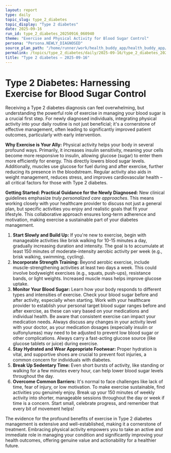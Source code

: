 ```yaml
---
layout: report
type: daily
topic_slug: type_2_diabetes
topic_display: "Type 2 diabetes"
date: 2025-09-16
run_id: type_2_diabetes_20250916_060940
theme: "Exercise and Physical Activity for Blood Sugar Control"
persona: "Persona.NEWLY_DIAGNOSED"
source_plan_path: "/home/runner/work/health_buddy_app/health_buddy_app/.results/type_2_diabetes/weekly_plan/2025-09-15/plan.json"
permalink: /topics/type_2_diabetes/daily/2025-09-16/type_2_diabetes_20250916_060940/
title: "Type 2 diabetes — 2025-09-16"
---
```


# Type 2 Diabetes: Harnessing Exercise for Blood Sugar Control

Receiving a Type 2 diabetes diagnosis can feel overwhelming, but understanding the powerful role of exercise in managing your blood sugar is a crucial first step. For newly diagnosed individuals, integrating physical activity into your daily routine is not just beneficial; it's a cornerstone of effective management, often leading to significantly improved patient outcomes, particularly with early intervention.

**Why Exercise is Your Ally:**
Physical activity helps your body in several profound ways. Primarily, it increases insulin sensitivity, meaning your cells become more responsive to insulin, allowing glucose (sugar) to enter them more efficiently for energy. This directly lowers blood sugar levels. Additionally, muscles use glucose for fuel during and after exercise, further reducing its presence in the bloodstream. Regular activity also aids in weight management, reduces stress, and improves cardiovascular health – all critical factors for those with Type 2 diabetes.

**Getting Started: Practical Guidance for the Newly Diagnosed:**
New clinical guidelines emphasize *truly personalized care approaches*. This means working closely with your healthcare provider to discuss not just a general plan, but specific activities you enjoy and realistic goals that fit your lifestyle. This collaborative approach ensures long-term adherence and motivation, making exercise a sustainable part of your diabetes management.

1.  **Start Slowly and Build Up:** If you're new to exercise, begin with manageable activities like brisk walking for 10-15 minutes a day, gradually increasing duration and intensity. The goal is to accumulate at least 150 minutes of moderate-intensity aerobic activity per week (e.g., brisk walking, swimming, cycling).
2.  **Incorporate Strength Training:** Beyond aerobic exercise, include muscle-strengthening activities at least two days a week. This could involve bodyweight exercises (e.g., squats, push-ups), resistance bands, or light weights. Increased muscle mass helps improve glucose uptake.
3.  **Monitor Your Blood Sugar:** Learn how your body responds to different types and intensities of exercise. Check your blood sugar before and after activity, especially when starting. Work with your healthcare provider to establish your personal target blood sugar ranges before and after exercise, as these can vary based on your medications and individual health. Be aware that consistent exercise can impact your medication needs. Always discuss any changes in your activity level with your doctor, as your medication dosages (especially insulin or sulfonylureas) may need to be adjusted to prevent low blood sugar or other complications. Always carry a fast-acting glucose source (like glucose tablets or juice) during exercise.
4.  **Stay Hydrated and Wear Appropriate Footwear:** Proper hydration is vital, and supportive shoes are crucial to prevent foot injuries, a common concern for individuals with diabetes.
5.  **Break Up Sedentary Time:** Even short bursts of activity, like standing or walking for a few minutes every hour, can help lower blood sugar levels throughout the day.
6.  **Overcome Common Barriers:** It's normal to face challenges like lack of time, fear of injury, or low motivation. To make exercise sustainable, find activities you genuinely enjoy. Break up your 150 minutes of weekly activity into shorter, manageable sessions throughout the day or week if time is a concern. Start small, celebrate progress, and remember that every bit of movement helps!

The evidence for the profound benefits of exercise in Type 2 diabetes management is extensive and well-established, making it a cornerstone of treatment. Embracing physical activity empowers you to take an active and immediate role in managing your condition and significantly improving your health outcomes, offering genuine value and actionability for a healthier future.
